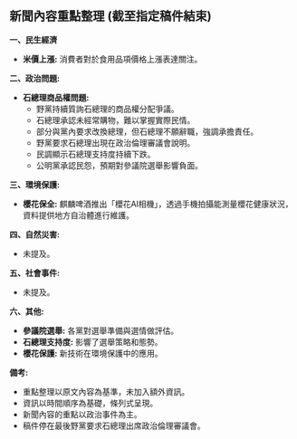 ## 新聞內容重點整理 (截至指定稿件結束)

**一、民生經濟**

*   **米價上漲:** 消費者對於食用品項價格上漲表達關注。

**二、政治問題:**

*   **石總理商品權問題:**
    *   野黨持續質詢石總理的商品權分配爭議。
    *   石總理承認未經常購物，難以掌握實際民情。
    *   部分與黨內要求改換總理，但石總理不願辭職，強調承擔責任。
    *   野黨要求石總理出現在政治倫理審議會說明。
    *   民調顯示石總理支持度持續下跌。
    *   公明黨承認民怨，預期對參議院選舉影響負面。

**三、環境保護:**

*   **櫻花保全:** 麒麟啤酒推出「櫻花AI相機」，透過手機拍攝能測量櫻花健康狀況，資料提供地方自治體進行維護。

**四、自然災害:**
* 未提及。

**五、社會事件:**
* 未提及。

**六、其他:**

*   **參議院選舉:** 各黨對選舉準備與選情做評估。
* **石總理支持度:** 影響了選舉策略和態勢。
*  **櫻花保護:** 新技術在環境保護中的應用。

**備考:**

*   重點整理以原文內容為基準，未加入額外資訊。
*   資訊以時間順序為基礎，條列式呈現。
*  新聞內容的重點以政治事件為主。
* 稿件停在最後野黨要求石總理出席政治倫理審議會。